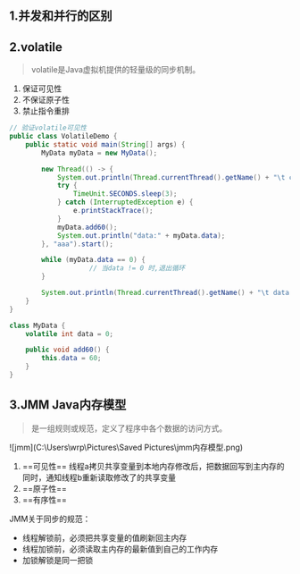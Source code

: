 



## 1.并发和并行的区别



## 2.volatile

> volatile是Java虚拟机提供的轻量级的同步机制。

1. 保证可见性
2. 不保证原子性
3. 禁止指令重排

```java
// 验证volatile可见性
public class VolatileDemo {
    public static void main(String[] args) {
        MyData myData = new MyData();

        new Thread(() -> {
            System.out.println(Thread.currentThread().getName() + "\t come in");
            try {
                TimeUnit.SECONDS.sleep(3);
            } catch (InterruptedException e) {
                e.printStackTrace();
            }
            myData.add60();
            System.out.println("data:" + myData.data);
        }, "aaa").start();

        while (myData.data == 0) {
					// 当data != 0 时,退出循环
        }

        System.out.println(Thread.currentThread().getName() + "\t data: " + myData.data);
    }
}

class MyData {
    volatile int data = 0;

    public void add60() {
        this.data = 60;
    }
}

```



## 3.JMM Java内存模型

> 是一组规则或规范，定义了程序中各个数据的访问方式。

![jmm](C:\Users\wrp\Pictures\Saved Pictures\jmm内存模型.png)

1. ==可见性== 线程a拷贝共享变量到本地内存修改后，把数据回写到主内存的同时，通知线程b重新读取修改了的共享变量
2. ==原子性==
3. ==有序性==

JMM关于同步的规范：

- 线程解锁前，必须把共享变量的值刷新回主内存
- 线程加锁前，必须读取主内存的最新值到自己的工作内存
- 加锁解锁是同一把锁

